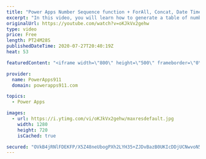 ```yaml
---
title: "Power Apps Number Sequence function + ForAll, Concat, Date Times, and strings"
excerpt: "In this video, you will learn how to generate a table of numbers using the Sequence function. Then after covering the basics we dive into how to use sequence with dates, text, random numbers, controls, ForAll, Concat, LookUp, Patch and more. Lots of little things in this video.  Power Apps Training at"
originalUrl: https://youtube.com/watch?v=oKJkVx2gehw
type: video
price: Free
length: PT24M28S
publishedDateTime: 2020-07-27T20:40:19Z
heat: 53

featuredContent: "<iframe width=\"800\" height=\"500\" frameborder=\"0\" src=\"https://www.youtube.com/embed/oKJkVx2gehw\" allow=\"accelerometer; autoplay; encrypted-media; gyroscope; picture-in-picture\" allowfullscreen></iframe>"

provider:
  name: PowerApps911
  domain: powerapps911.com

topics:
  - Power Apps

images:
  - url: https://i.ytimg.com/vi/oKJkVx2gehw/maxresdefault.jpg
    width: 1280
    height: 720
    isCached: true

secured: "OVkB4jRNlFDEKFP/X5Z48neUbogPXh2LYH35+ZJDvBazB0UKIcDDjUCNwvoN5lf00XV6tLyPU+4ub4leDOEjyBjQIRE3GKtvwnAb2UceGk5gddl/To5fUtnk0HM6c6XKm1E0tvwp7iZe+O31l9/CBJoNMGKw/9AaDY2sCewyGxzM7mJYBeorWdpcMI/i1URqlVQNs6bKFPGo7iNIRr4H+xgicMet6gzPD23d6pTiVrOf1ypmybMLccc42nt4zqX9QrsQ18VVdo9aBqnr6Et0hzAWb9UO29pF31vJMSBJDq3Qs9S6F7kbKGJH95qiz6OmmzxetpscKuPFb0lGY5qmh8qomEJRdAXnLRsnuKm8eBeJjuqLtBC+8MV3RpzX+WxFXalX7M6woSlkuzBCQTFIQuWyj58Uk7JMUyQH6gdim4Y=;gPOICnYYSyq0PrtA6QEvQQ=="
---
```


